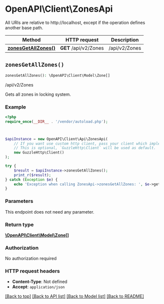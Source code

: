 # OpenAPI\Client\ZonesApi

All URIs are relative to http://localhost, except if the operation defines another base path.

| Method | HTTP request | Description |
| ------------- | ------------- | ------------- |
| [**zonesGetAllZones()**](ZonesApi.md#zonesGetAllZones) | **GET** /api/v2/Zones | /api/v2/Zones |


## `zonesGetAllZones()`

```php
zonesGetAllZones(): \OpenAPI\Client\Model\Zone[]
```

/api/v2/Zones

Gets all zones in locking system.

### Example

```php
<?php
require_once(__DIR__ . '/vendor/autoload.php');



$apiInstance = new OpenAPI\Client\Api\ZonesApi(
    // If you want use custom http client, pass your client which implements `GuzzleHttp\ClientInterface`.
    // This is optional, `GuzzleHttp\Client` will be used as default.
    new GuzzleHttp\Client()
);

try {
    $result = $apiInstance->zonesGetAllZones();
    print_r($result);
} catch (Exception $e) {
    echo 'Exception when calling ZonesApi->zonesGetAllZones: ', $e->getMessage(), PHP_EOL;
}
```

### Parameters

This endpoint does not need any parameter.

### Return type

[**\OpenAPI\Client\Model\Zone[]**](../Model/Zone.md)

### Authorization

No authorization required

### HTTP request headers

- **Content-Type**: Not defined
- **Accept**: `application/json`

[[Back to top]](#) [[Back to API list]](../../README.md#endpoints)
[[Back to Model list]](../../README.md#models)
[[Back to README]](../../README.md)
